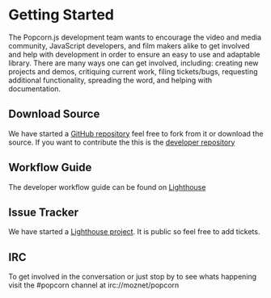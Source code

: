 # Getting Started #

The Popcorn.js development team wants to encourage the video and media community, JavaScript developers, and film makers alike to get involved and help with development in order to ensure an easy to use and adaptable library. There are many ways one can get involved, including: creating new projects and demos, critiquing current work, filing tickets/bugs, requesting additional functionality, spreading the word, and helping with documentation.

## Download Source ##

We have started a [GitHub repository](https://github.com/webmademovies/popcorn-js) feel free to fork from it or download the source. If you want to contribute the this is the [developer repository](http://github.com/cadecairos/popcorn-js/)

## Workflow Guide ##

The developer workflow guide can be found on [Lighthouse](https://webmademovies.lighthouseapp.com/projects/63272/workflow)

## Issue Tracker ##

We have started a [Lighthouse project](https://webmademovies.lighthouseapp.com/projects/63272/overview). It is public so feel free to add tickets.

## IRC ##

To get involved in the conversation or just stop by to see whats happening visit the #popcorn channel at irc://moznet/popcorn
